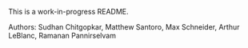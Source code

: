 This is a work-in-progress README.

Authors: Sudhan Chitgopkar, Matthew Santoro, Max Schneider, Arthur LeBlanc, Ramanan Pannirselvam
